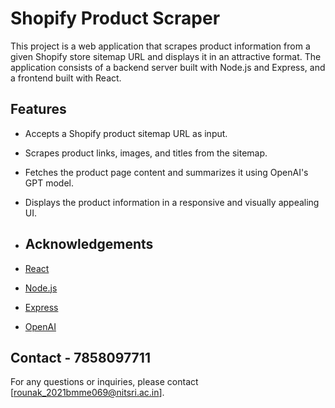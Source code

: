 # Shopify Product Scraper

This project is a web application that scrapes product information from a given Shopify store sitemap URL and displays it in an attractive format. The application consists of a backend server built with Node.js and Express, and a frontend built with React.

## Features

- Accepts a Shopify product sitemap URL as input.
- Scrapes product links, images, and titles from the sitemap.
- Fetches the product page content and summarizes it using OpenAI's GPT model.
- Displays the product information in a responsive and visually appealing UI.

- ## Acknowledgements

- [React](https://reactjs.org/)
- [Node.js](https://nodejs.org/)
- [Express](https://expressjs.com/)
- [OpenAI](https://www.openai.com/)

## Contact - 7858097711

For any questions or inquiries, please contact [rounak_2021bmme069@nitsri.ac.in].
